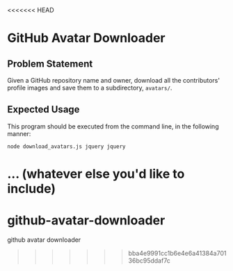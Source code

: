 <<<<<<< HEAD
# GitHub Avatar Downloader

## Problem Statement

Given a GitHub repository name and owner, download all the contributors' profile images and save them to a subdirectory, `avatars/`.

## Expected Usage

This program should be executed from the command line, in the following manner:

`node download_avatars.js jquery jquery`

... (whatever else you'd like to include)
=======
# github-avatar-downloader
github avatar downloader
>>>>>>> bba4e9991cc1b6e4e6a41384a70136bc95ddaf7c

